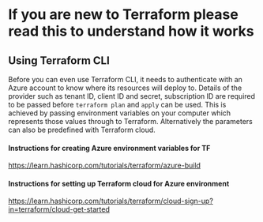 # If you are new to Terraform please read this to understand how it works

## Using Terraform CLI

Before you can even use Terraform CLI, it needs to authenticate with an Azure account to know where its resources will deploy to. Details of the provider such as tenant ID, client ID and secret, subscription ID are required to be passed before `terraform plan` and `apply` can be used. This is achieved by passing environment variables on your computer which represents those values through to Terraform. Alternatively the parameters can also be predefined with Terraform cloud. 

#### Instructions for creating Azure environment variables for TF
https://learn.hashicorp.com/tutorials/terraform/azure-build

#### Instructions for setting up Terraform cloud for Azure environment
https://learn.hashicorp.com/tutorials/terraform/cloud-sign-up?in=terraform/cloud-get-started

